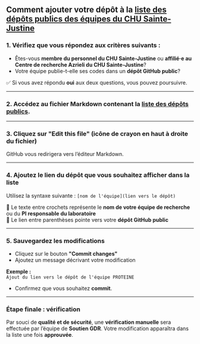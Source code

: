 ## Comment ajouter votre dépôt à la [liste des dépôts publics des équipes du CHU Sainte-Justine](depots-publics-chusj.md)

### 1. Vérifiez que vous répondez aux critères suivants :

- Êtes-vous **membre du personnel du CHU Sainte-Justine** ou **affilié·e au Centre de recherche Azrieli du CHU Sainte-Justine**?
- Votre équipe publie-t-elle ses codes dans un **dépôt GitHub public**?

✅ Si vous avez répondu **oui** aux deux questions, vous pouvez poursuivre.

---

### 2. Accédez au fichier Markdown contenant la [liste des dépôts publics](https://github.com/vitrinechusj/depots-chusj/blob/main/depots-publics-chusj.md).

---

### 3. Cliquez sur **"Edit this file"** (icône de crayon en haut à droite du fichier)

GitHub vous redirigera vers l’éditeur Markdown.

---

### 4. Ajoutez le lien du dépôt que vous souhaitez afficher dans la liste

Utilisez la syntaxe suivante : `[nom de l'équipe](lien vers le dépôt)`

🔹 Le texte entre crochets représente le **nom de votre équipe de recherche** ou du **PI responsable du laboratoire**  
🔹 Le lien entre parenthèses pointe vers votre **dépôt GitHub public**

---

### 5. Sauvegardez les modifications

- Cliquez sur le bouton **"Commit changes"**
- Ajoutez un message décrivant votre modification

**Exemple :**  
`Ajout du lien vers le dépôt de l'équipe PROTEINE`

- Confirmez que vous souhaitez **commit**.

---

### Étape finale : vérification

Par souci de **qualité et de sécurité**, une **vérification manuelle** sera effectuée par l’équipe de **Soutien GDR**.
Votre modification apparaîtra dans la liste une fois **approuvée**.
